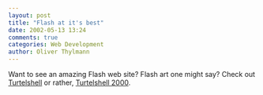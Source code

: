 ```yaml
---
layout: post
title: "Flash at it's best"
date: 2002-05-13 13:24
comments: true
categories: Web Development
author: Oliver Thylmann
---
```



Want to see an amazing Flash web site? Flash art one might say? Check out [Turtelshell](http://www.turtleshell.com/splash/splash01.html) or rather, [Turtelshell 2000](http://www.turtleshell.com/2000).



